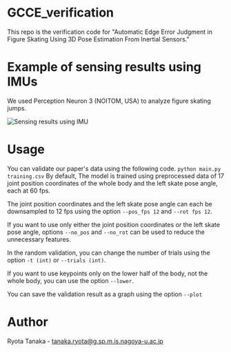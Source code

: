 # GCCE_verification
This repo is the verification code for "Automatic Edge Error Judgment in Figure Skating Using 3D Pose Estimation From Inertial Sensors."

# Example of sensing results using IMUs
We used Perception Neuron 3 (NOITOM, USA) to analyze figure skating jumps.

![Sensing results using IMU](https://github.com/ryota-takedalab/GCCE_verification/assets/102862947/32e15852-7197-4cc5-ad77-ad97d554a7d0)

# Usage
You can validate our paper's data using the following code.
`python main.py training.csv`
By default, The model is trained using preprocessed data of 17 joint position coordinates of the whole body and the left skate pose angle, each at 60 fps.

The joint position coordinates and the left skate pose angle can each be downsampled to 12 fps using the option `--pos_fps 12` and `--rot fps 12`.

If you want to use only either the joint position coordinates or the left skate pose angle, options `--no_pos` and `--no_rot` can be used to reduce the unnecessary features.

In the random validation, you can change the number of trials using the option `-t (int)` or `--trials (int)`.

If you want to use keypoints only on the lower half of the body, not the whole body, you can use the option `--lower`.

You can save the validation result as a graph using the option `--plot`

# Author

Ryota Tanaka - tanaka.ryota@g.sp.m.is.nagoya-u.ac.jp
